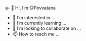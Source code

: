 a- 👋 Hi, I’m @Povvatana
- 👀 I’m interested in ...
- 🌱 I’m currently learning ...
- 💞️ I’m looking to collaborate on ...
- 📫 How to reach me ...

<!---
Povvatana/Povvatana is a ✨ special ✨ repository because its `README.md` (this file) appears on your GitHub profile.
You can click the Preview link to take a look at your changes.
--->
